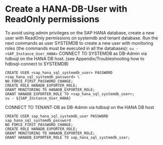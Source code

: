 # Create a HANA-DB-User with ReadOnly permissions

To avoid using admin privileges on the SAP HANA database, create a new user with ReadOnly permissions
on systemdb and tenant database.
Run the next commands as <SAP HANA Database System Administrator> user  SYSTEMDB to create a new user
with monitoring roles (the commands must be executed in all the databases):
`su - >SAP_Instance_User_HANA>`
CONNECT TO SYSTEMDB as DB-Admin via hdbsql on the HANA DB host.
(see Appendix/Troubleshooting how to hdbsql-connect to SYSTEMDB)

```
CREATE USER <sap_hana_sql_systemdb_user> PASSWORD <sap_hana_sql_systemdb_password> \
NO FORCE_FIRST_PASSWORD_CHANGE;
CREATE ROLE HANADB_EXPORTER_ROLE;
GRANT MONITORING TO HANADB_EXPORTER_ROLE;
GRANT HANADB_EXPORTER_ROLE TO <sap_hana_sql_systemdb_user>;
su - ${SAP_Instance_User_HANA}

```

CONNECT TO TENANT-DB as DB-Admin via hdbsql on the HANA DB host

```
CREATE USER sap_hana_sql_systemdb_user PASSWORD sap_hana_sql_systemdb_password
NO FORCE_FIRST_PASSWORD_CHANGE;
CREATE ROLE HANADB_EXPORTER_ROLE;
GRANT MONITORING TO HANADB_EXPORTER_ROLE;
GRANT HANADB_EXPORTER_ROLE TO sap_hana_sql_systemdb_user;
```
